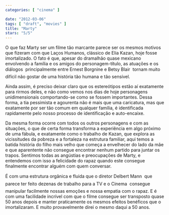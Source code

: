 ```yaml
---
categories: [ "cinema" ]

date: "2012-03-06"
tags: [ "draft", "movies" ]
title: "Marty"
stars: "5/5"
---
```

O que faz Marty ser um filme tão marcante parece ser os mesmos motivos que fizeram com que Laços Humanos, clássico de Elia Kazan, hoje fosse imortalizado. O fato é que, apesar do dramalhão quase mexicano envolvendo a família e os amigos do personagem-título, as atuações e os diálogos  principalmente entre Ernest Borgnine e Betsy Blair  tornam muito difícil não gostar de uma história tão humana e tão sensível.

Ainda assim, é preciso deixar claro que os estereótipos estão aí exatamente para rirmos deles, e não como vemos nos dias de hoje personagens unidimensionais comportando-se como se fossem importantes. Dessa forma, a tia pessimista e agourenta não é mais que uma caricatura, mas que exatamente por ser tão comum em qualquer família, é identificada rapidamente pelo nosso processo de identificação e auto-encaixe.

Da mesma forma ocorre com todos os outros personagens e com as situações, o que de certa forma transforma a experiência em algo próximo de uma fábula, e exatamente como o trabalho de Kazan, que explora as vicissitudes da pobreza e a fortaleza na estrutura familiar, aqui temos a batida história do filho mais velho que começa a envelhecer do lado da mãe e que aparentente não consegue encontrar nenhum partido para juntar os trapos. Sentimos todas as angústias e preocupações de Marty, e entendemos com isso a felicidade do rapaz quando este consegue finalmente encontrar alguém com quem conversar.

É com uma estrutura orgânica e fluida que o diretor Delbert Mann  que parece ter feito dezenas de trabalho para a TV e o Cinema  consegue manipular facilmente nossas emoções e nossa empatia com o rapaz. E é com uma facilidade incrível com que o filme consegue ser transposto quase 50 anos depois e manter praticamente os mesmos efeitos benéficos que o imortalizaram. E muito provavelmente direi o mesmo daqui a 50 anos.

